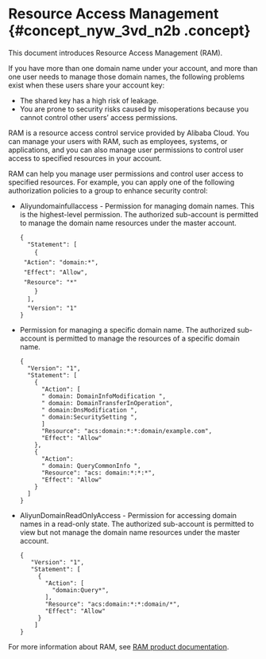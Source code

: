 # Resource Access Management {#concept_nyw_3vd_n2b .concept}

This document introduces Resource Access Management \(RAM\).

If you have more than one domain name under your account, and more than one user needs to manage those domain names, the following problems exist when these users share your account key:

-   The shared key has a high risk of leakage.
-   You are prone to security risks caused by misoperations because you cannot control other users’ access permissions.

RAM is a resource access control service provided by Alibaba Cloud. You can manage your users with RAM, such as employees, systems, or applications, and you can also manage user permissions to control user access to specified resources in your account.

RAM can help you manage user permissions and control user access to specified resources. For example, you can apply one of the following authorization policies to a group to enhance security control:

-   Aliyundomainfullaccess - Permission for managing domain names. This is the highest-level permission. The authorized sub-account is permitted to manage the domain name resources under the master account.

    ```
    {
      "Statement": [
        {
     "Action": "domain:*",
     "Effect": "Allow",
     "Resource": "*"
        }
      ],
      "Version": "1"
    }
    ```

-   Permission for managing a specific domain name. The authorized sub-account is permitted to manage the resources of a specific domain name.

    ```
    {
      "Version": "1",
      "Statement": [
        {
          "Action": [
          " domain: DomainInfoModification ",
          " domain: DomainTransferInOperation",
          " domain:DnsModification ",
          " domain:SecuritySetting ",
          ]
          "Resource": "acs:domain:*:*:domain/example.com",
          "Effect": "Allow"
        },
        {
          "Action":
          " domain: QueryCommonInfo ",
          "Resource": "acs: domain:*:*:*",
          "Effect": "Allow"
        }
      ]
    }
    ```

-   AliyunDomainReadOnlyAccess - Permission for accessing domain names in a read-only state. The authorized sub-account is permitted to view but not manage the domain name resources under the master account.

    ```
    {
       "Version": "1",
       "Statement": [
         {
           "Action": [
             "domain:Query*",
           ],
           "Resource": "acs:domain:*:*:domain/*",
           "Effect": "Allow"
         }
        ]
    }
    ```


For more information about RAM, see [RAM product documentation](https://www.alibabacloud.com/help/zh/product/28625.htm).


